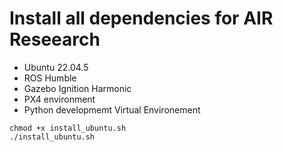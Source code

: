 # Install all dependencies for AIR Reseearch 
- Ubuntu 22.04.5
- ROS Humble
- Gazebo Ignition Harmonic
- PX4 environment
- Python developmemt Virtual Environement

```
chmod +x install_ubuntu.sh
./install_ubuntu.sh
```